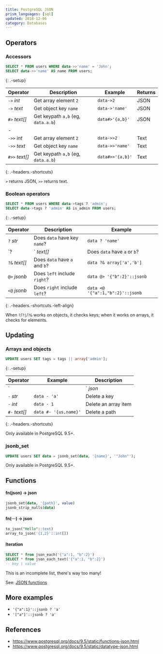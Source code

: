 ```yaml
---
title: PostgreSQL JSON
prism_languages: [sql]
updated: 2018-12-06
category: Databases
---
```


## Operators

### Accessors

```sql
SELECT * FROM users WHERE data->>'name' = 'John';
SELECT data->>'name' AS name FROM users;
```
{: .-setup}

| Operator       | Description                        | Example          | Returns |
| ----           | ----                               | ----             | ----    |
| `->` _int_     | Get array element `2`              | `data->2`        | JSON    |
| `->` _text_    | Get object key `name`              | `data->'name'`   | JSON    |
| `#>` _text[]_  | Get keypath `a,b` (eg, `data.a.b`) | `data#>'{a,b}'`  | JSON    |
| -
| `->>` _int_    | Get array element `2`              | `data->>2`       | Text    |
| `->>` _text_   | Get object key `name`              | `data->>'name'`  | Text    |
| `#>>` _text[]_ | Get keypath `a,b` (eg, `data.a.b`) | `data#>>'{a,b}'` | Text    |
{: .-headers.-shortcuts}

`>` returns JSON, `>>` returns text.

### Boolean operators

```sql
SELECT * FROM users WHERE data->tags ? 'admin';
SELECT data->tags ? 'admin' AS is_admin FROM users;
```
{: .-setup}

| Operator      | Description                   | Example                          |
| ----          | ----                          | ----                             |
| `?` _str_     | Does `data` have key `name`?  | `data ? 'name'`                  |
| `?|` _text[]_ | Does `data` have `a` or `b`?  | `data ?| array['a','b']`         |
| `?&` _text[]_ | Does `data` have `a` and `b`? | `data ?& array['a','b']`         |
| `@>` _jsonb_  | Does `left` include `right`?  | `data @> '{"b":2}'::jsonb`       |
| `<@` _jsonb_  | Does `right` include `left`?  | `data <@ '{"a":1,"b":2}'::jsonb` |
{: .-headers.-shortcuts.-left-align}

When `?`/`?|`/`?&` works on objects, it checks keys; when it works on arrays, it checks for elements.

## Updating

### Arrays and objects

```sql
UPDATE users SET tags = tags || array['admin'];
```
{: .-setup}

| Operator       |  Example                   |  Description
| ----           |  ----                      |  ----
| `||` _json_    |  `data || array['a','b']`  |  Concatenate
| `-` _str_      |  `data - 'a'`              |  Delete a key
| `-` _int_      |  `data - 1`                |  Delete an array item
| `#-` _text[]_  |  `data #- '{us,name}'`     |  Delete a path
{: .-headers.-shortcuts}

Only available in PostgreSQL 9.5+.

### jsonb_set

```sql
UPDATE users SET data = jsonb_set(data, '{name}', '"John"');
```

Only available in PostgreSQL 9.5+.

## Functions

#### fn(json) → json

```sql
jsonb_set(data, '{path}', value)
jsonb_strip_nulls(data)
```

#### fn(···) → json

```sql
to_json("Hello"::text)
array_to_json('{1,2}'::int[])
```

#### Iteration

```sql
SELECT * from json_each('{"a":1, "b":2}')
SELECT * from json_each_text('{"a":1, "b":2}')
-- key | value
```

This is an incomplete list, there's way too many!

See: [JSON functions](https://www.postgresql.org/docs/9.5/static/functions-json.html)

## More examples

- `'{"a":1}'::jsonb ? 'a'`
- `'["a"]'::jsonb ? 'a'`

## References

- <https://www.postgresql.org/docs/9.5/static/functions-json.html>
- <https://www.postgresql.org/docs/9.5/static/datatype-json.html>
